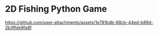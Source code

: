 # **2D Fishing Python Game**

https://github.com/user-attachments/assets/1e781bdb-88cb-44ed-b89d-2b3ffde9fa8f
